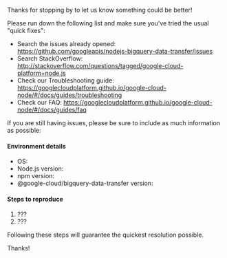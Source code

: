 Thanks for stopping by to let us know something could be better!

Please run down the following list and make sure you've tried the usual "quick
fixes":

  - Search the issues already opened: https://github.com/googleapis/nodejs-bigquery-data-transfer/issues
  - Search StackOverflow: http://stackoverflow.com/questions/tagged/google-cloud-platform+node.js
  - Check our Troubleshooting guide: https://googlecloudplatform.github.io/google-cloud-node/#/docs/guides/troubleshooting
  - Check our FAQ: https://googlecloudplatform.github.io/google-cloud-node/#/docs/guides/faq

If you are still having issues, please be sure to include as much information as
possible:

#### Environment details

  - OS:
  - Node.js version:
  - npm version:
  - @google-cloud/bigquery-data-transfer version:

#### Steps to reproduce

  1. ???
  2. ???

Following these steps will guarantee the quickest resolution possible.

Thanks!
